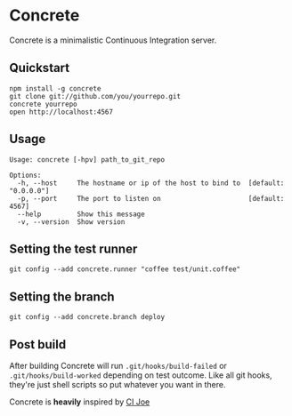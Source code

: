# Concrete
Concrete is a minimalistic Continuous Integration server.

## Quickstart
    npm install -g concrete
    git clone git://github.com/you/yourrepo.git
    concrete yourrepo
    open http://localhost:4567

## Usage
    Usage: concrete [-hpv] path_to_git_repo
    
    Options:
      -h, --host     The hostname or ip of the host to bind to  [default: "0.0.0.0"]
      -p, --port     The port to listen on                      [default: 4567]
      --help         Show this message                        
      -v, --version  Show version

## Setting the test runner
    git config --add concrete.runner "coffee test/unit.coffee"

## Setting the branch
    git config --add concrete.branch deploy

## Post build
After building Concrete will run `.git/hooks/build-failed` or `.git/hooks/build-worked` depending on test outcome. Like all git hooks, they're just shell scripts so put whatever you want in there.


Concrete is **heavily** inspired by [CI Joe](https://github.com/defunkt/cijoe)

